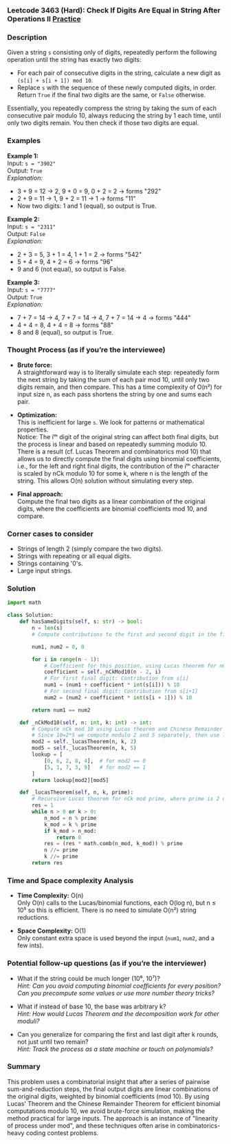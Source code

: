 ### Leetcode 3463 (Hard): Check If Digits Are Equal in String After Operations II [Practice](https://leetcode.com/problems/check-if-digits-are-equal-in-string-after-operations-ii)

### Description  
Given a string `s` consisting only of digits, repeatedly perform the following operation until the string has exactly two digits:
- For each pair of consecutive digits in the string, calculate a new digit as `(s[i] + s[i + 1]) mod 10`.
- Replace `s` with the sequence of these newly computed digits, in order.
Return `True` if the final two digits are the same, or `False` otherwise.

Essentially, you repeatedly compress the string by taking the sum of each consecutive pair modulo 10, always reducing the string by 1 each time, until only two digits remain. You then check if those two digits are equal.

### Examples  

**Example 1:**  
Input: `s = "3902"`  
Output: `True`  
*Explanation:*
- 3 + 9 = 12 → 2, 9 + 0 = 9, 0 + 2 = 2 → forms "292"
- 2 + 9 = 11 → 1, 9 + 2 = 11 → 1 → forms "11"
- Now two digits: 1 and 1 (equal), so output is True.

**Example 2:**  
Input: `s = "2311"`  
Output: `False`  
*Explanation:*
- 2 + 3 = 5, 3 + 1 = 4, 1 + 1 = 2 → forms "542"
- 5 + 4 = 9, 4 + 2 = 6 → forms "96"
- 9 and 6 (not equal), so output is False.

**Example 3:**  
Input: `s = "7777"`  
Output: `True`  
*Explanation:*
- 7 + 7 = 14 → 4, 7 + 7 = 14 → 4, 7 + 7 = 14 → 4 → forms "444"
- 4 + 4 = 8, 4 + 4 = 8 → forms "88"
- 8 and 8 (equal), so output is True.

### Thought Process (as if you’re the interviewee)  
- **Brute force:**  
  A straightforward way is to literally simulate each step: repeatedly form the next string by taking the sum of each pair mod 10, until only two digits remain, and then compare. This has a time complexity of O(n²) for input size n, as each pass shortens the string by one and sums each pair.

- **Optimization:**  
  This is inefficient for large `s`. We look for patterns or mathematical properties.  
  Notice: The iᵗʰ digit of the original string can affect both final digits, but the process is linear and based on repeatedly summing modulo 10.  
  There is a result (cf. Lucas Theorem and combinatorics mod 10) that allows us to directly compute the final digits using binomial coefficients, i.e., for the left and right final digits, the contribution of the iᵗʰ character is scaled by nCk modulo 10 for some k, where n is the length of the string. This allows O(n) solution without simulating every step.

- **Final approach:**  
  Compute the final two digits as a linear combination of the original digits, where the coefficients are binomial coefficients mod 10, and compare.

### Corner cases to consider  
- Strings of length 2 (simply compare the two digits).
- Strings with repeating or all equal digits.
- Strings containing '0's.
- Large input strings.

### Solution

```python
import math

class Solution:
    def hasSameDigits(self, s: str) -> bool:
        n = len(s)
        # Compute contributions to the first and second digit in the final step

        num1, num2 = 0, 0

        for i in range(n - 1):
            # Coefficient for this position, using Lucas theorem for nCk mod 10
            coefficient = self._nCkMod10(n - 2, i)
            # For first final digit: Contribution from s[i]
            num1 = (num1 + coefficient * int(s[i])) % 10
            # For second final digit: Contribution from s[i+1]
            num2 = (num2 + coefficient * int(s[i + 1])) % 10

        return num1 == num2

    def _nCkMod10(self, n: int, k: int) -> int:
        # Compute nCk mod 10 using Lucas theorem and Chinese Remainder Theorem
        # Since 10=2*5 we compute modulo 2 and 5 separately, then use lookup
        mod2 = self._lucasTheorem(n, k, 2)
        mod5 = self._lucasTheorem(n, k, 5)
        lookup = [
            [0, 6, 2, 8, 4],  # for mod2 == 0
            [5, 1, 7, 3, 9]   # for mod2 == 1
        ]
        return lookup[mod2][mod5]

    def _lucasTheorem(self, n, k, prime):
        # Recursive Lucas theorem for nCk mod prime, where prime is 2 or 5
        res = 1
        while n > 0 or k > 0:
            n_mod = n % prime
            k_mod = k % prime
            if k_mod > n_mod:
                return 0
            res = (res * math.comb(n_mod, k_mod)) % prime
            n //= prime
            k //= prime
        return res
```

### Time and Space complexity Analysis  

- **Time Complexity:** O(n)  
  Only O(n) calls to the Lucas/binomial functions, each O(log n), but n ≤ 10⁵ so this is efficient. There is no need to simulate O(n²) string reductions.

- **Space Complexity:** O(1)  
  Only constant extra space is used beyond the input (`num1`, `num2`, and a few ints).

### Potential follow-up questions (as if you’re the interviewer)  

- What if the string could be much longer (10⁶, 10⁷)?  
  *Hint: Can you avoid computing binomial coefficients for every position? Can you precompute some values or use more number theory tricks?*

- What if instead of base 10, the base was arbitrary k?  
  *Hint: How would Lucas Theorem and the decomposition work for other moduli?*

- Can you generalize for comparing the first and last digit after k rounds, not just until two remain?  
  *Hint: Track the process as a state machine or touch on polynomials?*

### Summary
This problem uses a combinatorial insight that after a series of pairwise sum-and-reduction steps, the final output digits are linear combinations of the original digits, weighted by binomial coefficients (mod 10). By using Lucas' Theorem and the Chinese Remainder Theorem for efficient binomial computations modulo 10, we avoid brute-force simulation, making the method practical for large inputs. The approach is an instance of "linearity of process under mod", and these techniques often arise in combinatorics-heavy coding contest problems.